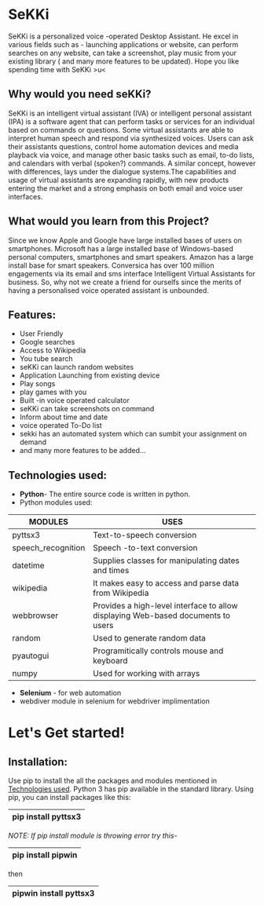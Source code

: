 # SeKKi
SeKKi is a personalized voice -operated Desktop Assistant. He excel in various fields such as - launching applications or website, can perform searches on any website, can take a screenshot, play music from your existing library ( and many more features to be updated). Hope you like spending time with SeKKi >u&lt;

## Why would you need seKKi?
SeKKi is an intelligent virtual assistant (IVA) or intelligent personal assistant (IPA) is a software agent that can perform tasks or services for an individual based on commands or questions. Some virtual assistants are able to interpret human speech and respond via synthesized voices. Users can ask their assistants questions, control home automation devices and media playback via voice, and manage other basic tasks such as email, to-do lists, and calendars with verbal (spoken?) commands. A similar concept, however with differences, lays under the dialogue systems.The capabilities and usage of virtual assistants are expanding rapidly, with new products entering the market and a strong emphasis on both email and voice user interfaces.

## What would you learn from this Project?
Since we know  Apple and Google have large installed bases of users on smartphones. Microsoft has a large installed base of Windows-based personal computers, smartphones and smart speakers. Amazon has a large install base for smart speakers. Conversica has over 100 million engagements via its email and sms interface Intelligent Virtual Assistants for business. So, why not we create a friend for ourselfs since the merits of having a personalised voice operated assistant is unbounded.

## Features:
 * User Friendly
 * Google searches
 * Access to Wikipedia 
 * You tube search
 * seKKi can launch random websites
 * Application Launching from existing device
 * Play songs
 * play games with you
 * Built -in voice operated calculator
 * seKKi can take screenshots on command
 * Inform about time and date
 * voice operated To-Do list
 * sekki has an automated system which can sumbit your assignment on demand
 * and many more features to be added...
 
## Technologies used:
* **Python**- The entire source code is written in python.
* Python modules used:

|  MODULES  |  USES  |         
|  ----  |  ---  |        
|  pyttsx3   |  Text-to-speech conversion  |
|  speech_recognition  |  Speech -to-text conversion |
|  datetime  |  Supplies classes for manipulating dates and times  |
|  wikipedia  |   It makes easy to access and parse data from Wikipedia   
|  webbrowser  |  Provides a high-level interface to allow displaying Web-based documents to users  |
|  random  | Used to generate random data  |
|  pyautogui  |  Programitically controls mouse and keyboard  |
|  numpy  |   Used for working with arrays  |


* **Selenium** - for web automation
* webdiver module in selenium for webdriver implimentation


# Let's Get started!

## Installation:

Use pip to install the all the packages and modules mentioned in [Technologies used](https://github.com/Jasmineck/SeKKi/blob/main/README.md#technologies-used). Python 3 has pip available in the standard library. Using pip, you can install packages like this:

|  pip install pyttsx3         |
|------------------------------|

*NOTE: If pip install module is throwing error try this-*

|  pip install pipwin       |
| -------------------------  |

then

|  pipwin install pyttsx3  |
|------------------------------|





